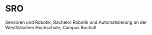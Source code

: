 # SRO
Sensoren und Robotik, Bachelor Robotik und Automatisierung an der Westfälischen Hochschule, Campus Bocholt
